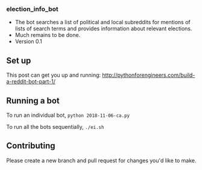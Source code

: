 ### election_info_bot ###
* The bot searches a list of political and local subreddits for mentions of lists of search terms and provides information about relevant elections.
* Much remains to be done.
* Version 0.1

## Set up ##

This post can get you up and running: http://pythonforengineers.com/build-a-reddit-bot-part-1/

## Running a bot ##

To run an individual bot, `python 2018-11-06-ca.py`

To run all the bots sequentially, `./ei.sh`

## Contributing ##

Please create a new branch and pull request for changes you'd like to make.

